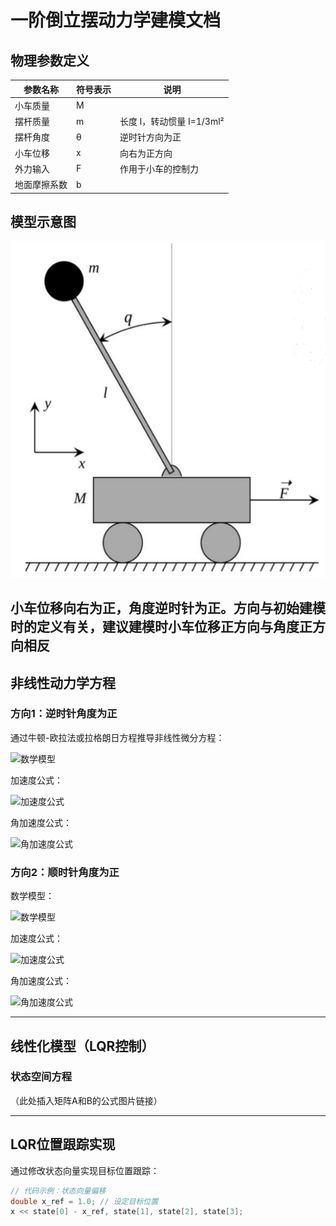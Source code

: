 # 一阶倒立摆动力学建模文档

## 物理参数定义
| 参数名称       | 符号表示   | 说明                     |
|---------------|-----------|-------------------------|
| 小车质量        | M         |                          |
| 摆杆质量        | m         | 长度 l，转动惯量 I=1/3ml² |
| 摆杆角度        | θ         | 逆时针方向为正            |
| 小车位移        | x         | 向右为正方向              |
| 外力输入        | F         | 作用于小车的控制力        |
| 地面摩擦系数    | b         |                          |

## 模型示意图
![carpole_model](./images/carpole_model.png)  

小车位移**向右**为**正**，角度**逆时针**为**正**。方向与初始建模时的定义有关，建议建模时小车**位移正方向**与**角度正方向**相**反**
---

## 非线性动力学方程
### 方向1：逆时针角度为正
通过牛顿-欧拉法或拉格朗日方程推导非线性微分方程：

![数学模型](https://i.upmath.me/svg/%5Cbegin%7Baligned%7D%0A(M%2Bm)%20%5Cddot%7Bx%7D-m%20l%20%5Cddot%7B%5Ctheta%7D%20%5Ccos%20%5Ctheta%2Bm%20l%20%5Cdot%7B%5Ctheta%7D%5E%7B2%7D%20%5Csin%20%5Ctheta%20%26%20%3DF%20-b%5Cdot%20x%5C%5C%0A%5Cleft(I%2Bm%20l%5E%7B2%7D%5Cright)%20%5Cddot%7B%5Ctheta%7D-m%20l%20%5Cddot%7Bx%7D%20%5Ccos%20%5Ctheta-m%20g%20l%20%5Csin%20%5Ctheta%20%26%20%3D0%0A%5Cend%7Baligned%7D)

加速度公式：

![加速度公式](https://i.upmath.me/svg/%5Cddot%7B%5Ctheta%7D%20%3D%20%5Cfrac%7B-m%20l%20%5Ccos%20%5Ctheta%20b%20%5Cdot%7Bx%7D%20-%20m%5E2%20l%5E2%20%5Csin%20%5Ctheta%20%5Ccos%20%5Ctheta%20%5Cdot%7B%5Ctheta%7D%5E2%20%2B%20m%20l%20%5Ccos%20%5Ctheta%20F%20%2B%20(M%20%2B%20m)%20m%20g%20l%20%5Csin%20%5Ctheta%7D%7B(M%20%2B%20m)%5Cleft(I%20%2B%20m%20l%5E2%5Cright)%20-%20m%5E2%20l%5E2%20%5Ccos%20%5Ctheta%5E2%7D)

角加速度公式：

![角加速度公式](https://i.upmath.me/svg/%5Cddot%7B%5Ctheta%7D%3D%5Cfrac%7B-m%20l%20%5Ccos%20%5Ctheta%20b%20%5Cdot%7Bx%7D-m%5E%7B2%7D%20l%5E%7B2%7D%20%5Csin%20%5Ctheta%20%5Ccos%20%5Ctheta%20%5Cdot%7B%5Ctheta%7D%5E%7B2%7D%2Bm%20l%20%5Ccos%20%5Ctheta%20F%2B(M%2Bm)%20m%20g%20l%20%5Csin%20%5Ctheta%7D%7B(M%2Bm)%5Cleft(I%2Bm%20l%5E%7B2%7D%5Cright)-m%5E%7B2%7D%20l%5E%7B2%7D%20%5Ccos%20%5Ctheta%5E%7B2%7D%7D)

### 方向2：顺时针角度为正
数学模型：

![数学模型](https://i.upmath.me/svg/%5Cbegin%7Baligned%7D%0A(M%2Bm)%20%5Cddot%7Bx%7D%2Bm%20l%20%5Cddot%7B%5Ctheta%7D%20%5Ccos%20%5Ctheta-m%20l%20%5Cdot%7B%5Ctheta%7D%5E%7B2%7D%20%5Csin%20%5Ctheta%20%26%20%3DF%20-b%5Cdot%20x%5C%5C%0A%5Cleft(I%2Bm%20l%5E%7B2%7D%5Cright)%20%5Cddot%7B%5Ctheta%7D%2Bm%20l%20%5Cddot%7Bx%7D%20%5Ccos%20%5Ctheta-m%20g%20l%20%5Csin%20%5Ctheta%20%26%20%3D0%0A%5Cend%7Baligned%7D)

加速度公式：

![加速度公式](https:////i.upmath.me/svg/%5Cddot%7Bx%7D%3D%5Cfrac%7B-%5Cleft(I%2Bm%20l%5E%7B2%7D%5Cright)%20b%20%5Cdot%7Bx%7D%2Bml%5Cleft(I%2Bm%20l%5E%7B2%7D%5Cright)%20%5Csin%20%5Ctheta%20%5Cdot%7B%5Ctheta%7D%5E%7B2%7D%2B%5Cleft(I%2Bm%20l%5E%7B2%7D%5Cright)%20F-m%5E%7B2%7D%20l%5E%7B2%7D%20g%20%5Ccos%20%5Ctheta%20%5Csin%20%5Ctheta%7D%7B(M%2Bm)%5Cleft(I%2Bm%20l%5E%7B2%7D%5Cright)-m%5E%7B2%7D%20l%5E%7B2%7D%20%5Ccos%20%5Ctheta%5E%7B2%7D%7D)

角加速度公式：

![角加速度公式](https:////i.upmath.me/svg/%5Cddot%7B%5Ctheta%7D%3D%5Cfrac%7Bm%20l%20%5Ccos%20%5Ctheta%20b%20%5Cdot%7Bx%7D%2Bm%5E%7B2%7D%20l%5E%7B2%7D%20%5Csin%20%5Ctheta%20%5Ccos%20%5Ctheta%20%5Cdot%7B%5Ctheta%7D%5E%7B2%7D-m%20l%20%5Ccos%20%5Ctheta%20F%2B(M%2Bm)%20m%20g%20l%20%5Csin%20%5Ctheta%7D%7B(M%2Bm)%5Cleft(I%2Bm%20l%5E%7B2%7D%5Cright)-m%5E%7B2%7D%20l%5E%7B2%7D%20%5Ccos%20%5Ctheta%5E%7B2%7D%7D)

---

## 线性化模型（LQR控制）
### 状态空间方程
（此处插入矩阵A和B的公式图片链接）

---

## LQR位置跟踪实现
通过修改状态向量实现目标位置跟踪：
```cpp
// 代码示例：状态向量偏移
double x_ref = 1.0; // 设定目标位置
x << state[0] - x_ref, state[1], state[2], state[3];
